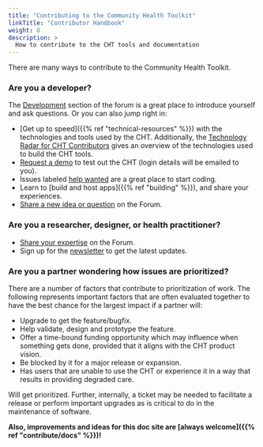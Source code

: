 ```yaml
---
title: "Contributing to the Community Health Toolkit"
linkTitle: "Contributor Handbook"
weight: 8
description: >
  How to contribute to the CHT tools and documentation
---
```


There are many ways to contribute to the Community Health Toolkit.

### Are you a developer?

The [Development](https://forum.communityhealthtoolkit.org/c/support/development/7) section of the forum is a great place to introduce yourself and ask questions. Or you can also jump right in:
- [Get up to speed]({{% ref "technical-resources" %}}) with the technologies and tools used by the CHT. Additionally, the [Technology Radar for CHT Contributors](https://docs.communityhealthtoolkit.org/cht-tech-radar-contributors/) gives an overview of the technologies used to build the CHT tools. 
- [Request a demo](https://communityhealthtoolkit.org/contact) to test out the CHT (login details will be emailed to you).
- Issues labeled [help wanted](https://github.com/medic/cht-core/issues?q=is%3Aopen%20is%3Aissue%20label%3A%22Help%20wanted%22) are a great place to start coding. 
- Learn to [build and host apps]({{% ref "building" %}}), and share your experiences.
- [Share a new idea or question](https://forum.communityhealthtoolkit.org/) on the Forum.

### Are you a researcher, designer, or health practitioner?

- [Share your expertise](https://forum.communityhealthtoolkit.org) on the Forum.
- Sign up for the [newsletter](https://communityhealthtoolkit.org/contact) to get the latest updates.

### Are you a partner wondering how issues are prioritized?

There are a number of factors that contribute to prioritization of work. The following represents important factors that are often evaluated together to have the best chance for the largest impact if a partner will: 

* Upgrade to get the feature/bugfix.
* Help validate, design and prototype the feature.
* Offer a time-bound funding opportunity which may influence when something gets done, provided that it aligns with the CHT product vision.
* Be blocked by it for a major release or expansion.
* Has users that are unable to use the CHT or experience it in a way that results in providing degraded care.

Will get prioritized.  Further, internally, a ticket may be needed to facilitate a release or perform important upgrades as is critical to do in the maintenance of software.


**Also, improvements and ideas for this doc site are [always welcome]({{% ref "contribute/docs" %}})!**
